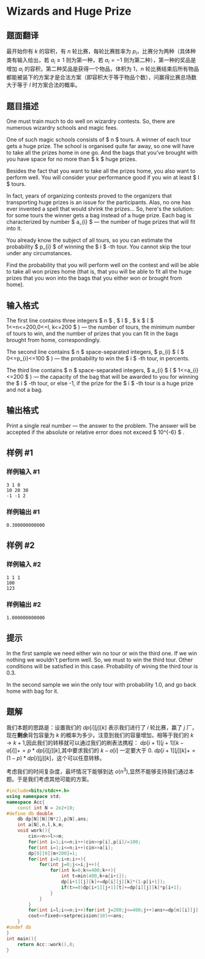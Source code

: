 # Wizards and Huge Prize

## 题面翻译

最开始你有 $k$ 的容积，有 $n$ 轮比赛，每轮比赛胜率为 $p_i$，比赛分为两种（具体种类有输入给出，若 $a_i \geq 1$ 则为第一种，若 $a_i=-1$ 则为第二种），第一种的奖品是增加 $a_i$ 的容积，第二种奖品是获得一个物品，体积为 1，$n$ 轮比赛结束后所有物品都能被装下的方案才是合法方案（即容积大于等于物品个数），问赢得比赛总场数大于等于 $l$ 时方案合法的概率。

## 题目描述

One must train much to do well on wizardry contests. So, there are numerous wizardry schools and magic fees.

One of such magic schools consists of $ n $ tours. A winner of each tour gets a huge prize. The school is organised quite far away, so one will have to take all the prizes home in one go. And the bags that you've brought with you have space for no more than $ k $ huge prizes.

Besides the fact that you want to take all the prizes home, you also want to perform well. You will consider your performance good if you win at least $ l $ tours.

In fact, years of organizing contests proved to the organizers that transporting huge prizes is an issue for the participants. Alas, no one has ever invented a spell that would shrink the prizes... So, here's the solution: for some tours the winner gets a bag instead of a huge prize. Each bag is characterized by number $ a_{i} $ — the number of huge prizes that will fit into it.

You already know the subject of all tours, so you can estimate the probability $ p_{i} $ of winning the $ i $ -th tour. You cannot skip the tour under any circumstances.

Find the probability that you will perform well on the contest and will be able to take all won prizes home (that is, that you will be able to fit all the huge prizes that you won into the bags that you either won or brought from home).

## 输入格式

The first line contains three integers $ n $ , $ l $ , $ k $ ( $ 1<=n<=200,0<=l, k<=200 $ ) — the number of tours, the minimum number of tours to win, and the number of prizes that you can fit in the bags brought from home, correspondingly.

The second line contains $ n $ space-separated integers, $ p_{i} $ ( $ 0<=p_{i}<=100 $ ) — the probability to win the $ i $ -th tour, in percents.

The third line contains $ n $ space-separated integers, $ a_{i} $ ( $ 1<=a_{i}<=200 $ ) — the capacity of the bag that will be awarded to you for winning the $ i $ -th tour, or else -1, if the prize for the $ i $ -th tour is a huge prize and not a bag.

## 输出格式

Print a single real number — the answer to the problem. The answer will be accepted if the absolute or relative error does not exceed $ 10^{-6} $ .

## 样例 #1

### 样例输入 #1

```
3 1 0
10 20 30
-1 -1 2
```

### 样例输出 #1

```
0.300000000000
```

## 样例 #2

### 样例输入 #2

```
1 1 1
100
123
```

### 样例输出 #2

```
1.000000000000
```

## 提示

In the first sample we need either win no tour or win the third one. If we win nothing we wouldn't perform well. So, we must to win the third tour. Other conditions will be satisfied in this case. Probability of wining the third tour is 0.3.

In the second sample we win the only tour with probability 1.0, and go back home with bag for it.

## 题解
我们本题的思路是：设置我们的 $dp[i][j][k]$ 表示我们进行了 $i$ 轮比赛，赢了 $j$ 厂，现在**剩余**背包容量为 $k$ 的概率为多少。注意到我们的容量增加，相等于我们的 $k\to k+1$,因此我们的转移就可以通过我们的刷表法携程：
$dp[i+1][j+1][k-a[i]]+=p*dp[i][j][k]$,其中要求我们的 $k-a[i]$ 一定要大于 0.
$dp[i+1][j][k]+=(1-p)*dp[i][j][k]$，这个可以任意转移。

考虑我们的时间复杂度，最坏情况下能够到达 $o(n^3)$,显然不能够支持我们通过本题。于是我们考虑其他可能的方案。

```cpp
#include<bits/stdc++.h>
using namespace std;
namespace Acc{
	const int N = 2e2+10;
#define db double
	db dp[N][N][N*2],p[N],ans;
	int a[N],n,l,k,m;
	void work(){
		cin>>n>>l>>m;
		for(int i=1;i<=n;i++)cin>>p[i],p[i]/=100;
		for(int i=1;i<=n;i++)cin>>a[i];
		dp[0][0][m+200]=1;
		for(int i=0;i<n;i++){
			for(int j=0;j<=i;j++){
				for(int k=0;k<=400;k++){
					int t=min(400,k+a[i+1]);
					dp[i+1][j][k]+=dp[i][j][k]*(1-p[i+1]);
					if(t>=0)dp[i+1][j+1][t]+=dp[i][j][k]*p[i+1];
				}
			}
		}
		for(int i=l;i<=n;i++)for(int j=200;j<=400;j++)ans+=dp[n][i][j];
		cout<<fixed<<setprecision(10)<<ans;
	}
#undef db
}
int main(){
	return Acc::work(),0;
}
```